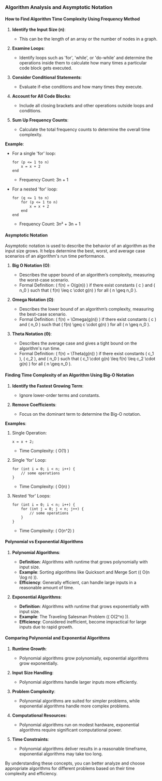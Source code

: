 ### Algorithm Analysis and Asymptotic Notation

#### How to Find Algorithm Time Complexity Using Frequency Method

1. **Identify the Input Size (n)**:
   - This can be the length of an array or the number of nodes in a graph.

2. **Examine Loops**:
   - Identify loops such as 'for', 'while', or 'do-while' and determine the operations inside them to calculate how many times a particular code block gets executed.

3. **Consider Conditional Statements**:
   - Evaluate if-else conditions and how many times they execute.

4. **Account for All Code Blocks**:
   - Include all closing brackets and other operations outside loops and conditions.

5. **Sum Up Frequency Counts**:
   - Calculate the total frequency counts to determine the overall time complexity.

**Example**:
- For a single 'for' loop:
  ```plaintext
  for (p <= 1 to n) 
      x = x + 2
  end
  ```
  - Frequency Count: 3n + 1

- For a nested 'for' loop:
  ```plaintext
  for (q <= 1 to n) 
      for (p <= 1 to n) 
          x = x + 2
      end
  end
  ```
  - Frequency Count: 3n² + 3n + 1

#### Asymptotic Notation

Asymptotic notation is used to describe the behavior of an algorithm as the input size grows. It helps determine the best, worst, and average case scenarios of an algorithm's run time performance.

1. **Big O Notation (O)**:

   - Describes the upper bound of an algorithm’s complexity, measuring the worst-case scenario.
   - Formal Definition: \( f(n) = O(g(n)) \) if there exist constants \( c \) and \( n_0 \) such that \( f(n) \leq c \cdot g(n) \) for all \( n \geq n_0 \).

2. **Omega Notation (Ω)**:

   - Describes the lower bound of an algorithm’s complexity, measuring the best-case scenario.
   - Formal Definition: \( f(n) = \Omega(g(n)) \) if there exist constants \( c \) and \( n_0 \) such that \( f(n) \geq c \cdot g(n) \) for all \( n \geq n_0 \).

3. **Theta Notation (Θ)**:

   - Describes the average case and gives a tight bound on the algorithm's run time.
   - Formal Definition: \( f(n) = \Theta(g(n)) \) if there exist constants \( c_1 \), \( c_2 \), and \( n_0 \) such that \( c_1 \cdot g(n) \leq f(n) \leq c_2 \cdot g(n) \) for all \( n \geq n_0 \).


#### Finding Time Complexity of an Algorithm Using Big-O Notation

1. **Identify the Fastest Growing Term**:
   - Ignore lower-order terms and constants.

2. **Remove Coefficients**:
   - Focus on the dominant term to determine the Big-O notation.

**Examples**:
1. Single Operation:
   ```plaintext
   x = x + 2;
   ```
   - Time Complexity: \( O(1) \)

2. Single 'for' Loop:
   ```plaintext
   for (int i = 0; i < n; i++) {
       // some operations
   }
   ```
   - Time Complexity: \( O(n) \)

3. Nested 'for' Loops:
   ```plaintext
   for (int i = 0; i < n; i++) {
       for (int j = 0; j < n; j++) {
           // some operations
       }
   }
   ```
   - Time Complexity: \( O(n^2) \)

#### Polynomial vs Exponential Algorithms

1. **Polynomial Algorithms**:
   - **Definition**: Algorithms with runtime that grows polynomially with input size.
   - **Example**: Sorting algorithms like Quicksort and Merge Sort (\( O(n \log n) \)).
   - **Efficiency**: Generally efficient, can handle large inputs in a reasonable amount of time.

2. **Exponential Algorithms**:
   - **Definition**: Algorithms with runtime that grows exponentially with input size.
   - **Example**: The Traveling Salesman Problem (\( O(2^n) \)).
   - **Efficiency**: Considered inefficient, become impractical for large inputs due to rapid growth.

#### Comparing Polynomial and Exponential Algorithms

1. **Runtime Growth**:
   - Polynomial algorithms grow polynomially, exponential algorithms grow exponentially.

2. **Input Size Handling**:
   - Polynomial algorithms handle larger inputs more efficiently.

3. **Problem Complexity**:
   - Polynomial algorithms are suited for simpler problems, while exponential algorithms handle more complex problems.

4. **Computational Resources**:
   - Polynomial algorithms run on modest hardware, exponential algorithms require significant computational power.

5. **Time Constraints**:
   - Polynomial algorithms deliver results in a reasonable timeframe, exponential algorithms may take too long.

By understanding these concepts, you can better analyze and choose appropriate algorithms for different problems based on their time complexity and efficiency.
